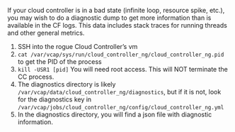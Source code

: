If your cloud controller is in a bad state (infinite loop, resource spike,
etc.), you may wish to do a diagnostic dump to get more information than is
available in the CF logs. This data includes stack traces for running threads
and other general metrics.

1. SSH into the rogue Cloud Controller’s vm
2. `cat /var/vcap/sys/run/cloud_controller_ng/cloud_controller_ng.pid` to get
   the PID of the process
3. `kill -USR1 [pid]` You will need root access. This will NOT terminate the CC process.
4. The diagnostics directory is likely
   `/var/vcap/data/cloud_controller_ng/diagnostics`, but if it is not, look for
   the diagnostics key in
   `/var/vcap/jobs/cloud_controller_ng/config/cloud_controller_ng.yml`
5. In the diagnostics directory, you will find a json file with diagnostic information.
